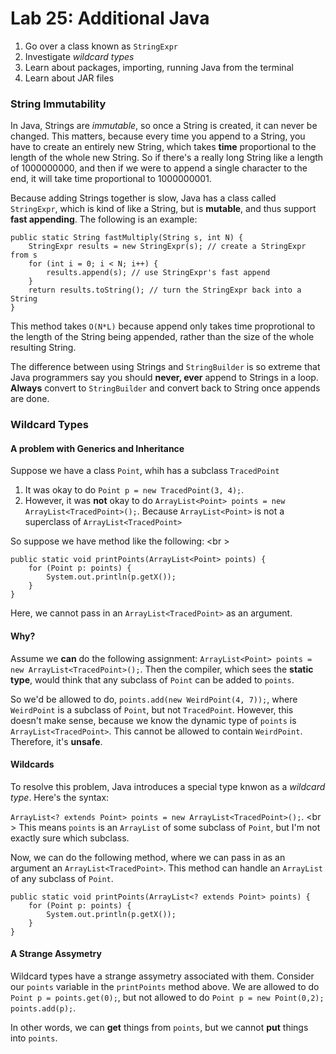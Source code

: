 Lab 25: Additional Java
===
1. Go over a class known as ```StringExpr```
2. Investigate *wildcard types*
3. Learn about packages, importing, running Java from the terminal
4. Learn about JAR files

### String Immutability
In Java, Strings are *immutable*, so once a String is created, it can never be changed. This matters, because every time you append to a String, you have to create an entirely new String, which takes **time** proportional to the length of the whole new String. So if there's a really long String like a length of 1000000000, and then if we were to append a single character to the end, it will take time proportional to 1000000001.

Because adding Strings together is slow, Java has a class called ```StringExpr```, which is kind of like a String, but is **mutable**, and thus support **fast appending**. The following is an example:
```
public static String fastMultiply(String s, int N) {
    StringExpr results = new StringExpr(s); // create a StringExpr from s
    for (int i = 0; i < N; i++) {
        results.append(s); // use StringExpr's fast append
    }
    return results.toString(); // turn the StringExpr back into a String
}
```
This method takes ```O(N*L)``` because append only takes time proprotional to the length of the String being appended, rather than the size of the whole resulting String.

The difference between using Strings and ```StringBuilder``` is so extreme that Java programmers say you should **never, ever** append to Strings in a loop. **Always** convert to ```StringBuilder``` and convert back to String once appends are done.


### Wildcard Types

#### A problem with Generics and Inheritance
Suppose we have a class ```Point```, whih has a subclass ```TracedPoint```

1. It was okay to do ```Point p = new TracedPoint(3, 4);```. 
2. However, it was **not** okay to do ```ArrayList<Point> points = new ArrayList<TracedPoint>();```. Because ```ArrayList<Point>``` is not a superclass of ```ArrayList<TracedPoint>``` 

So suppose we have method like the following: <br \>
```
public static void printPoints(ArrayList<Point> points) {
    for (Point p: points) {
        System.out.println(p.getX());
    }
}
```
Here, we cannot pass in an ```ArrayList<TracedPoint>``` as an argument.

#### Why?
Assume we **can** do the following assignment: ```ArrayList<Point> points = new ArrayList<TracedPoint>();```. Then the compiler, which sees the **static type**, would think that any subclass of ```Point``` can be added to ```points```. 

So we'd be allowed to do, ```points.add(new WeirdPoint(4, 7));```, where ```WeirdPoint``` is a subclass of ```Point```, but not ```TracedPoint```. However, this doesn't make sense, because we know the dynamic type of ```points``` is ```ArrayList<TracedPoint>```. This cannot be allowed to contain ```WeirdPoint```. Therefore, it's **unsafe**.

#### Wildcards
To resolve this problem, Java introduces a special type knwon as a *wildcard type*. Here's the syntax: 

```ArrayList<? extends Point> points = new ArrayList<TracedPoint>();```. <br \>
This means ```points``` is an ```ArrayList``` of some subclass of ```Point```, but I'm not exactly sure which subclass.

Now, we can do the following method, where we can pass in as an argument an ```ArrayList<TracedPoint>```. This method can handle an ```ArrayList``` of any subclass of ```Point```.

```
public static void printPoints(ArrayList<? extends Point> points) {
    for (Point p: points) {
        System.out.println(p.getX());
    }
}
```

#### A Strange Assymetry
Wildcard types have a strange assymetry associated with them. Consider our ```points``` variable in the ```printPoints``` method above. We are allowed to do ```Point p = points.get(0);```, but not allowed to do ```Point p = new Point(0,2); points.add(p);```. 

In other words, we can **get** things from ```points```, but we cannot **put** things into ```points```. 











